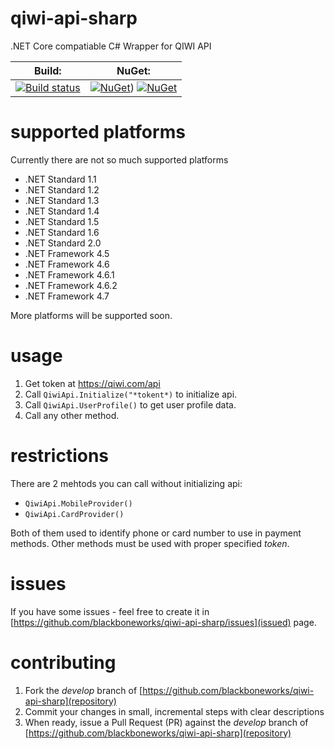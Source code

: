 # qiwi-api-sharp
.NET Core compatiable C# Wrapper for QIWI API

| **Build:** | **NuGet:** |
| ---------- | ---------- |
| [![Build status](https://ci.appveyor.com/api/projects/status/o5brg47tpiqwii1f/branch/master?svg=true)](https://ci.appveyor.com/project/blackboneworks/qiwi-api-sharp/branch/master) | [![NuGet](https://img.shields.io/nuget/dt/Microsoft.AspNetCore.Mvc.svg)](https://www.nuget.org/packages/QiwiApiSharp/)) [![NuGet](https://img.shields.io/nuget/v/Nuget.Core.svg)](https://www.nuget.org/packages/QiwiApiSharp/) |

# supported platforms
Currently there are not so much supported platforms
* .NET Standard 1.1
* .NET Standard 1.2
* .NET Standard 1.3
* .NET Standard 1.4
* .NET Standard 1.5
* .NET Standard 1.6
* .NET Standard 2.0
* .NET Framework 4.5
* .NET Framework 4.6
* .NET Framework 4.6.1
* .NET Framework 4.6.2
* .NET Framework 4.7

More platforms will be supported soon.

# usage
1. Get token at https://qiwi.com/api
2. Call `QiwiApi.Initialize("*tokent*)` to initialize api.
3. Call `QiwiApi.UserProfile()` to get user profile data.
4. Call any other method.

# restrictions
There are 2 mehtods you can call without initializing api:
* `QiwiApi.MobileProvider()`
* `QiwiApi.CardProvider()`

Both of them used to identify phone or card number to use in payment methods.
Other methods must be used with proper specified _token_.

# issues
If you have some issues - feel free to create it in [https://github.com/blackboneworks/qiwi-api-sharp/issues](issued) page.

# contributing
1. Fork the _develop_ branch of [https://github.com/blackboneworks/qiwi-api-sharp](repository)
2. Commit your changes in small, incremental steps with clear descriptions
3. When ready, issue a Pull Request (PR) against the _develop_ branch of [https://github.com/blackboneworks/qiwi-api-sharp](repository)